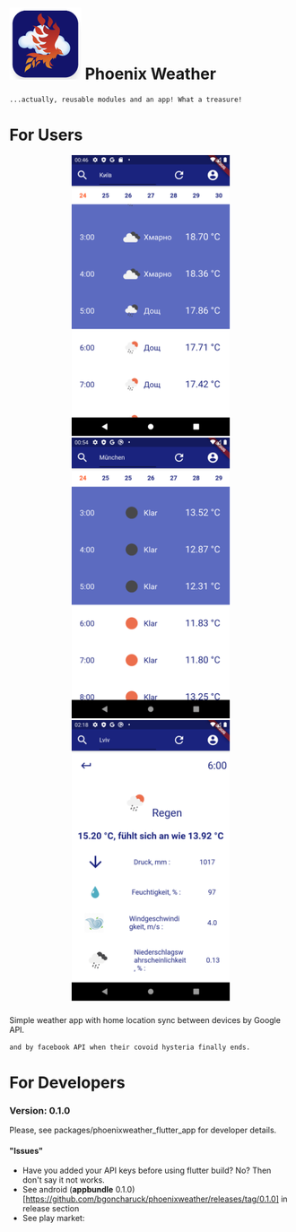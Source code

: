 # <img width="128px" height="128px" src="repo_assets/icon.png" /> Phoenix Weather
`...actually, reusable modules and an app! What a treasure!`

# For Users
<div style="text-align:center" markdown="1">
<img width="282px" height="501px" src="repo_assets/weather_in_kyiv.png" />
<img width="282px" height="501px" src="repo_assets/weather_in_munchen.png" />
<img width="282px" height="501px" src="repo_assets/weather_in_lviv.png" />
</div>

### 

Simple weather app with home location sync between devices by Google API.
```
and by facebook API when their covoid hysteria finally ends.
```

# For Developers
### Version: 0.1.0
Please, see packages/phoenixweather_flutter_app for developer details.
#### "Issues"
- Have you added your API keys before using flutter build? No? Then don't say it not works.
- See android (**appbundle** 0.1.0)[https://github.com/bgoncharuck/phoenixweather/releases/tag/0.1.0] in release section
- See play market:
